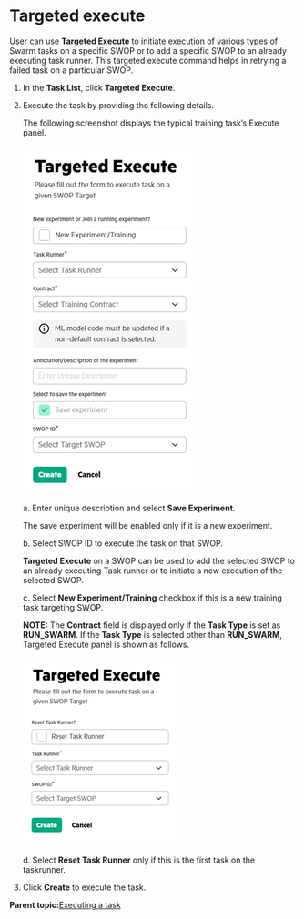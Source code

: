 # Targeted execute

User can use **Targeted Execute** to initiate execution of various types of Swarm tasks on a specific SWOP or to add a specific SWOP to an already executing task runner. This targeted execute command helps in retrying a failed task on a particular SWOP.

1.  In the **Task List**, click **Targeted Execute**.

2.  Execute the task by providing the following details.

    The following screenshot displays the typical training task’s Execute panel.

    ![Targetted Task](GUID-C3D39086-B667-40C5-864C-416623D496A4-high.png)

    a.  Enter unique description and select **Save Experiment**.

    The save experiment will be enabled only if it is a new experiment.

    b.  Select SWOP ID to execute the task on that SWOP.

       **Targeted Execute** on a SWOP can be used to add the selected SWOP to an already executing Task runner or to initiate a new execution of the selected SWOP.

    c.  Select **New Experiment/Training** checkbox if this is a new training task targeting SWOP.
    
    **NOTE:**
 The **Contract** field is displayed only if the **Task Type** is set as **RUN_SWARM**.
   If  the **Task Type** is selected other than **RUN_SWARM**, Targeted Execute panel is shown as follows.

    ![Targeted Execute](GUID-5D229064-BA48-41A1-AA6B-26EBA76F5683-high.png)

    d.  Select **Reset Task Runner** only if this is the first task on the taskrunner.

4.  Click **Create** to execute the task.


**Parent topic:**[Executing a task](/docs/Install/Executing_a_Task.md)

